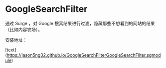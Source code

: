 # GoogleSearchFilter
通过 Surge ，对 Google 搜索结果进行过滤，隐藏那些不想看到的网站的结果（比如内容农场）。

安装地址：

[[text](https://jason5ng32.github.io/GoogleSearchFilterGoogleSearchFilter.sgmodule)](https://jason5ng32.github.io/GoogleSearchFilterGoogleSearchFilter.sgmodule)